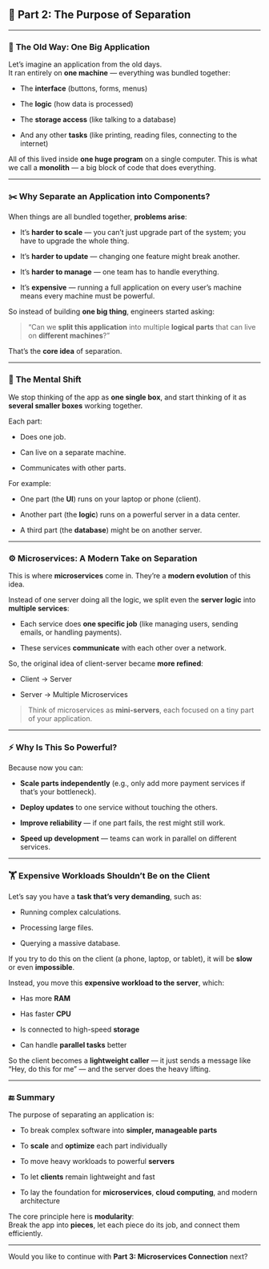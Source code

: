

## 🔹 **Part 2: The Purpose of Separation**

---

### 🧱 **The Old Way: One Big Application**

Let’s imagine an application from the old days.  
It ran entirely on **one machine** — everything was bundled together:

- The **interface** (buttons, forms, menus)
    
- The **logic** (how data is processed)
    
- The **storage access** (like talking to a database)
    
- And any other **tasks** (like printing, reading files, connecting to the internet)
    

All of this lived inside **one huge program** on a single computer. This is what we call a **monolith** — a big block of code that does everything.

---

### ✂️ **Why Separate an Application into Components?**

When things are all bundled together, **problems arise**:

- It’s **harder to scale** — you can’t just upgrade part of the system; you have to upgrade the whole thing.
    
- It’s **harder to update** — changing one feature might break another.
    
- It’s **harder to manage** — one team has to handle everything.
    
- It’s **expensive** — running a full application on every user’s machine means every machine must be powerful.
    

So instead of building **one big thing**, engineers started asking:

> “Can we **split this application** into multiple **logical parts** that can live on **different machines**?”

That’s the **core idea** of separation.

---

### 🧠 **The Mental Shift**

We stop thinking of the app as **one single box**, and start thinking of it as **several smaller boxes** working together.

Each part:

- Does one job.
    
- Can live on a separate machine.
    
- Communicates with other parts.
    

For example:

- One part (the **UI**) runs on your laptop or phone (client).
    
- Another part (the **logic**) runs on a powerful server in a data center.
    
- A third part (the **database**) might be on another server.
    

---

### ⚙️ **Microservices: A Modern Take on Separation**

This is where **microservices** come in. They’re a **modern evolution** of this idea.

Instead of one server doing all the logic, we split even the **server logic** into **multiple services**:

- Each service does **one specific job** (like managing users, sending emails, or handling payments).
    
- These services **communicate** with each other over a network.
    

So, the original idea of client-server became **more refined**:

- Client → Server
    
- Server → Multiple Microservices
    

> Think of microservices as **mini-servers**, each focused on a tiny part of your application.

---

### ⚡ **Why Is This So Powerful?**

Because now you can:

- **Scale parts independently** (e.g., only add more payment services if that’s your bottleneck).
    
- **Deploy updates** to one service without touching the others.
    
- **Improve reliability** — if one part fails, the rest might still work.
    
- **Speed up development** — teams can work in parallel on different services.
    

---

### 🏋️ **Expensive Workloads Shouldn’t Be on the Client**

Let’s say you have a **task that’s very demanding**, such as:

- Running complex calculations.
    
- Processing large files.
    
- Querying a massive database.
    

If you try to do this on the client (a phone, laptop, or tablet), it will be **slow** or even **impossible**.

Instead, you move this **expensive workload to the server**, which:

- Has more **RAM**
    
- Has faster **CPU**
    
- Is connected to high-speed **storage**
    
- Can handle **parallel tasks** better
    

So the client becomes a **lightweight caller** — it just sends a message like “Hey, do this for me” — and the server does the heavy lifting.

---

### 🔚 **Summary**

The purpose of separating an application is:

- To break complex software into **simpler, manageable parts**
    
- To **scale** and **optimize** each part individually
    
- To move heavy workloads to powerful **servers**
    
- To let **clients** remain lightweight and fast
    
- To lay the foundation for **microservices**, **cloud computing**, and modern architecture
    

The core principle here is **modularity**:  
Break the app into **pieces**, let each piece do its job, and connect them efficiently.

---

Would you like to continue with **Part 3: Microservices Connection** next?